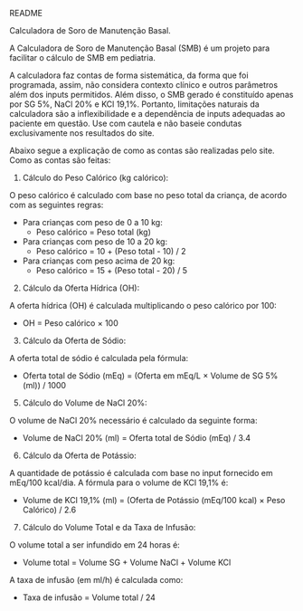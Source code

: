 README


Calculadora de Soro de Manutenção Basal.


A Calculadora de Soro de Manutenção Basal (SMB) é um projeto para facilitar o cálculo de SMB em pediatria. 


A calculadora faz contas de forma sistemática, da forma que foi programada, assim, não considera contexto clínico e outros parâmetros além dos inputs permitidos. 
Além disso, o SMB gerado é constituído apenas por SG 5%, NaCl 20% e KCl 19,1%. 
Portanto, limitações naturais da calculadora são a inflexibilidade e a dependência de inputs adequadas ao paciente em questão. 
Use com cautela e não baseie condutas exclusivamente nos resultados do site. 


Abaixo segue a explicação de como as contas são realizadas pelo site.
Como as contas são feitas:

1. Cálculo do Peso Calórico (kg calórico):
   
O peso calórico é calculado com base no peso total da criança, de acordo com as seguintes regras:

- Para crianças com peso de 0 a 10 kg:
   * Peso calórico = Peso total (kg)
-  Para crianças com peso de 10 a 20 kg:
   * Peso calórico = 10 + (Peso total - 10) / 2
- Para crianças com peso acima de 20 kg:
   * Peso calórico = 15 + (Peso total - 20) / 5
     
2. Cálculo da Oferta Hídrica (OH):
   
A oferta hídrica (OH) é calculada multiplicando o peso calórico por 100:

- OH = Peso calórico × 100
  
3. Cálculo da Oferta de Sódio:
   
A oferta total de sódio é calculada pela fórmula:

- Oferta total de Sódio (mEq) = (Oferta em mEq/L × Volume de SG 5% (ml)) / 1000
  
5. Cálculo do Volume de NaCl 20%:
   
O volume de NaCl 20% necessário é calculado da seguinte forma:

- Volume de NaCl 20% (ml) = Oferta total de Sódio (mEq) / 3.4
  
6. Cálculo da Oferta de Potássio:
   
A quantidade de potássio é calculada com base no input fornecido em mEq/100 kcal/dia. A fórmula para o volume de KCl 19,1% é:

- Volume de KCl 19,1% (ml) = (Oferta de Potássio (mEq/100 kcal) × Peso Calórico) / 2.6
  
7. Cálculo do Volume Total e da Taxa de Infusão:
   
O volume total a ser infundido em 24 horas é:

- Volume total = Volume SG + Volume NaCl + Volume KCl
  
A taxa de infusão (em ml/h) é calculada como:

- Taxa de infusão = Volume total / 24
